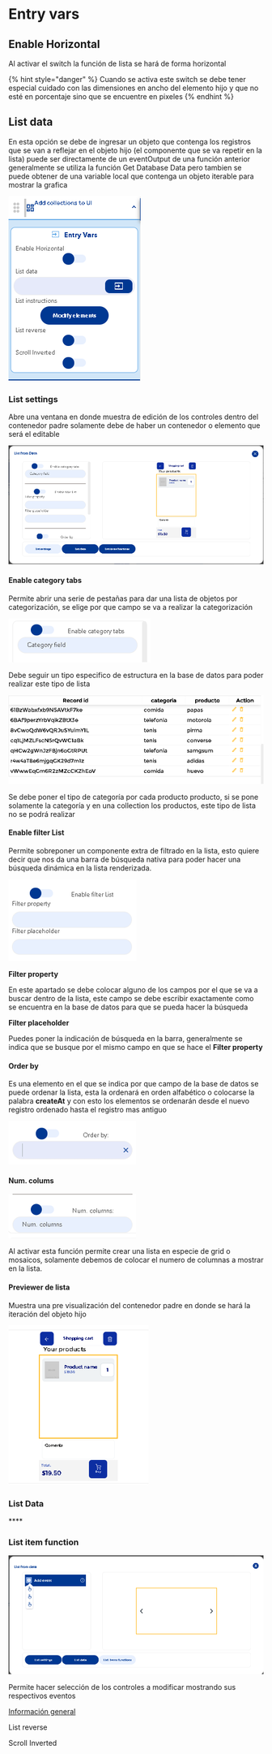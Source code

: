 # Entry vars

## Enable Horizontal

Al activar el switch la función de lista se hará de forma horizontal

{% hint style="danger" %}
Cuando se activa este switch se debe tener especial cuidado con las dimensiones en ancho del elemento hijo y que no esté en porcentaje sino que se encuentre en pixeles
{% endhint %}

## List data

En esta opción se debe de ingresar un objeto que contenga los registros que se van a reflejar en el objeto hijo \(el componente que se va repetir en la lista\) puede ser directamente de un eventOutput de una función anterior generalmente se utiliza la función Get Database Data pero tambien se puede obtener de una variable local que contenga un objeto iterable para mostrar la grafica

![](../../../../.gitbook/assets/image%20%28338%29.png)



### List settings

Abre una ventana en donde muestra de edición de los controles dentro del contenedor padre solamente debe de haber un contenedor o elemento que será el editable

![](../../../../.gitbook/assets/image%20%28329%29.png)

#### Enable category tabs

Permite abrir una serie de pestañas para dar una lista de objetos por categorización, se elige por que campo se va a realizar la categorización

![](../../../../.gitbook/assets/image%20%28337%29.png)

Debe seguir un tipo especifico de estructura en la base de datos para poder realizar este tipo de lista

![](../../../../.gitbook/assets/image%20%28336%29.png)

Se debe poner el tipo de categoría por cada producto producto, si se pone solamente la categoría y en una collection los productos, este tipo de lista no se podrá realizar



#### Enable filter List

Permite sobreponer un componente extra de filtrado en la lista, esto quiere decir que nos da una barra de búsqueda nativa para poder hacer una búsqueda dinámica en la lista renderizada.

![](../../../../.gitbook/assets/image%20%28333%29.png)

**Filter property**

En este apartado se debe colocar alguno de los campos por el que se va a buscar dentro de la lista, este campo se debe escribir exactamente como se encuentra en la base de datos para que se pueda hacer la búsqueda

**Filter placeholder** 

Puedes poner la indicación de búsqueda en la barra, generalmente se indica que se busque por el mismo campo en que se hace el **Filter property**

#### **Order by**

Es una elemento en el que se indica por que campo de la base de datos se puede ordenar la lista, esta la ordenará en orden alfabético o colocarse la palabra **createAt** y con esto los elementos se ordenarán desde el nuevo registro ordenado hasta el registro mas antiguo

![](../../../../.gitbook/assets/image%20%28330%29.png)

#### Num. colums

![](../../../../.gitbook/assets/image%20%28334%29.png)

Al activar esta función permite crear una lista en especie de grid o mosaicos, solamente debemos de colocar el numero de columnas a mostrar en la lista.

#### Previewer de lista

Muestra una pre visualización del contenedor padre en donde se hará la iteración del objeto hijo

![](../../../../.gitbook/assets/image%20%28331%29.png)

### **List Data**

\*\*\*\*

### List item function

![](../../../../.gitbook/assets/image%20%28321%29.png)

Permite hacer selección de los controles a modificar mostrando sus respectivos eventos

[Información general](https://docs.apphive.io/reference/funciones/informacion-general-de-las-funciones)





List reverse



Scroll Inverted

